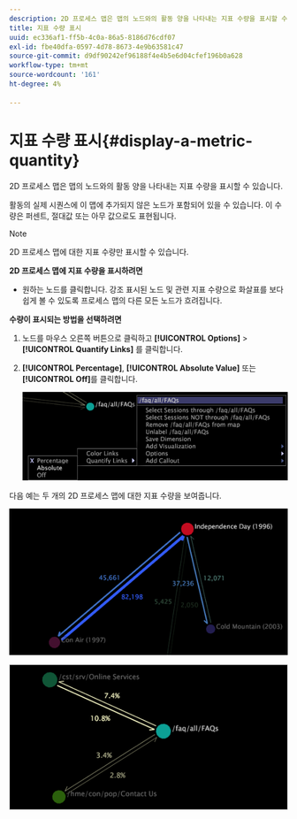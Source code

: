 ```yaml
---
description: 2D 프로세스 맵은 맵의 노드와의 활동 양을 나타내는 지표 수량을 표시할 수 있습니다.
title: 지표 수량 표시
uuid: ec336af1-ff5b-4c0a-86a5-8186d76cdf07
exl-id: fbe40dfa-0597-4d78-8673-4e9b63581c47
source-git-commit: d9df90242ef96188f4e4b5e6d04cfef196b0a628
workflow-type: tm+mt
source-wordcount: '161'
ht-degree: 4%

---
```


# 지표 수량 표시{#display-a-metric-quantity}

2D 프로세스 맵은 맵의 노드와의 활동 양을 나타내는 지표 수량을 표시할 수 있습니다.

활동의 실제 시퀀스에 이 맵에 추가되지 않은 노드가 포함되어 있을 수 있습니다. 이 수량은 퍼센트, 절대값 또는 아무 값으로도 표현됩니다.

>[!NOTE]
>
>2D 프로세스 맵에 대한 지표 수량만 표시할 수 있습니다.

**2D 프로세스 맵에 지표 수량을 표시하려면**

* 원하는 노드를 클릭합니다. 강조 표시된 노드 및 관련 지표 수량으로 화살표를 보다 쉽게 볼 수 있도록 프로세스 맵의 다른 모든 노드가 흐려집니다.

**수량이 표시되는 방법을 선택하려면**

1. 노드를 마우스 오른쪽 버튼으로 클릭하고 **[!UICONTROL Options]** > **[!UICONTROL Quantify Links]** 를 클릭합니다.
1. **[!UICONTROL Percentage]**, **[!UICONTROL Absolute Value]** 또는 **[!UICONTROL Off]**&#x200B;를 클릭합니다.

   ![](assets/mnu_2DProcessMap_quantifyLinks.png)

다음 예는 두 개의 2D 프로세스 맵에 대한 지표 수량을 보여줍니다.

![](assets/vis_2DProcessMap_DisplayMetricQuantities_Movies.png)

![](assets/client-met.png)
